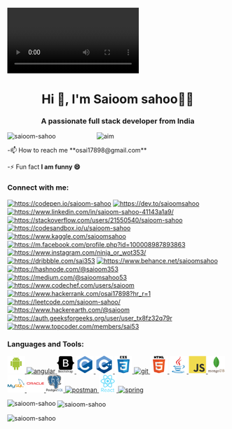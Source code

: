 ![logo](https://github.com/saioom-sahoo/saioom-sahoo/blob/master/White%20Black%20Minimalist%20Banner.mp4)
<h1 align="center">Hi 🤟, I'm Saioom sahoo🧑‍💻</h1>
<h3 align="center">A passionate full stack developer from India</h3>
<img align="right" alt="aim"width=300 src="https://media4.giphy.com/media/VTtANKl0beDFQRLDTh/giphy.gif?cid=ecf05e472t27gyhlhjhchnrda8uw56zhh41em9qgs3jm046l&ep=v1_gifs_search&rid=giphy.gif&ct=g">
<p align="left"> <img src="https://komarev.com/ghpvc/?username=saioom-sahoo&label=Profile%20views&color=0e75b6&style=flat" alt="saioom-sahoo" /> </p>
-📫 How to reach me **osai17898@gmail.com**


-⚡ Fun fact **I am funny 😄**
<h3 align="left">Connect with me:</h3>
<p align="left">
<a href="https://codepen.io/https://codepen.io/saioom-sahoo" target="blank"><img align="center" src="https://raw.githubusercontent.com/rahuldkjain/github-profile-readme-generator/master/src/images/icons/Social/codepen.svg" alt="https://codepen.io/saioom-sahoo" height="30" width="40" /></a>
<a href="https://dev.to/https://dev.to/saioomsahoo" target="blank"><img align="center" src="https://raw.githubusercontent.com/rahuldkjain/github-profile-readme-generator/master/src/images/icons/Social/devto.svg" alt="https://dev.to/saioomsahoo" height="30" width="40" /></a>
<a href="https://linkedin.com/in/https://www.linkedin.com/in/saioom-sahoo-41143a1a9/" target="blank"><img align="center" src="https://raw.githubusercontent.com/rahuldkjain/github-profile-readme-generator/master/src/images/icons/Social/linked-in-alt.svg" alt="https://www.linkedin.com/in/saioom-sahoo-41143a1a9/" height="30" width="40" /></a>
<a href="https://stackoverflow.com/users/https://stackoverflow.com/users/21550540/saioom-sahoo" target="blank"><img align="center" src="https://raw.githubusercontent.com/rahuldkjain/github-profile-readme-generator/master/src/images/icons/Social/stack-overflow.svg" alt="https://stackoverflow.com/users/21550540/saioom-sahoo" height="30" width="40" /></a>
<a href="https://codesandbox.com/https://codesandbox.io/u/saioom-sahoo" target="blank"><img align="center" src="https://raw.githubusercontent.com/rahuldkjain/github-profile-readme-generator/master/src/images/icons/Social/codesandbox.svg" alt="https://codesandbox.io/u/saioom-sahoo" height="30" width="40" /></a>
<a href="https://kaggle.com/https://www.kaggle.com/saioomsahoo" target="blank"><img align="center" src="https://raw.githubusercontent.com/rahuldkjain/github-profile-readme-generator/master/src/images/icons/Social/kaggle.svg" alt="https://www.kaggle.com/saioomsahoo" height="30" width="40" /></a>
<a href="https://fb.com/https://m.facebook.com/profile.php?id=100008987893863" target="blank"><img align="center" src="https://raw.githubusercontent.com/rahuldkjain/github-profile-readme-generator/master/src/images/icons/Social/facebook.svg" alt="https://m.facebook.com/profile.php?id=100008987893863" height="30" width="40" /></a>
<a href="https://instagram.com/https://www.instagram.com/ninja_or_wot353/" target="blank"><img align="center" src="https://raw.githubusercontent.com/rahuldkjain/github-profile-readme-generator/master/src/images/icons/Social/instagram.svg" alt="https://www.instagram.com/ninja_or_wot353/" height="30" width="40" /></a>
<a href="https://dribbble.com/https://dribbble.com/sai353" target="blank"><img align="center" src="https://raw.githubusercontent.com/rahuldkjain/github-profile-readme-generator/master/src/images/icons/Social/dribbble.svg" alt="https://dribbble.com/sai353" height="30" width="40" /></a>
<a href="https://www.behance.net/https://www.behance.net/saioomsahoo" target="blank"><img align="center" src="https://raw.githubusercontent.com/rahuldkjain/github-profile-readme-generator/master/src/images/icons/Social/behance.svg" alt="https://www.behance.net/saioomsahoo" height="30" width="40" /></a>
<a href="https://hashnode.com/https://hashnode.com/@saioom353" target="blank"><img align="center" src="https://raw.githubusercontent.com/rahuldkjain/github-profile-readme-generator/master/src/images/icons/Social/hashnode.svg" alt="https://hashnode.com/@saioom353" height="30" width="40" /></a>
<a href="https://medium.com/https://medium.com/@saioomsahoo53" target="blank"><img align="center" src="https://raw.githubusercontent.com/rahuldkjain/github-profile-readme-generator/master/src/images/icons/Social/medium.svg" alt="https://medium.com/@saioomsahoo53" height="30" width="40" /></a>
<a href="https://www.codechef.com/users/https://www.codechef.com/users/saioom" target="blank"><img align="center" src="https://cdn.jsdelivr.net/npm/simple-icons@3.1.0/icons/codechef.svg" alt="https://www.codechef.com/users/saioom" height="30" width="40" /></a>
<a href="https://www.hackerrank.com/https://www.hackerrank.com/osai17898?hr_r=1" target="blank"><img align="center" src="https://raw.githubusercontent.com/rahuldkjain/github-profile-readme-generator/master/src/images/icons/Social/hackerrank.svg" alt="https://www.hackerrank.com/osai17898?hr_r=1" height="30" width="40" /></a>
<a href="https://www.leetcode.com/https://leetcode.com/saioom-sahoo/" target="blank"><img align="center" src="https://raw.githubusercontent.com/rahuldkjain/github-profile-readme-generator/master/src/images/icons/Social/leet-code.svg" alt="https://leetcode.com/saioom-sahoo/" height="30" width="40" /></a>
<a href="https://www.hackerearth.com/https://www.hackerearth.com/@saioom" target="blank"><img align="center" src="https://raw.githubusercontent.com/rahuldkjain/github-profile-readme-generator/master/src/images/icons/Social/hackerearth.svg" alt="https://www.hackerearth.com/@saioom" height="30" width="40" /></a>
<a href="https://auth.geeksforgeeks.org/user/https://auth.geeksforgeeks.org/user/user_tx8fz32q79r" target="blank"><img align="center" src="https://raw.githubusercontent.com/rahuldkjain/github-profile-readme-generator/master/src/images/icons/Social/geeks-for-geeks.svg" alt="https://auth.geeksforgeeks.org/user/user_tx8fz32q79r" height="30" width="40" /></a>
<a href="https://www.topcoder.com/members/https://www.topcoder.com/members/sai53" target="blank"><img align="center" src="https://raw.githubusercontent.com/rahuldkjain/github-profile-readme-generator/master/src/images/icons/Social/topcoder.svg" alt="https://www.topcoder.com/members/sai53" height="30" width="40" /></a>
</p>

<h3 align="left">Languages and Tools:</h3>
<p align="left"> <a href="https://developer.android.com" target="_blank" rel="noreferrer"> <img src="https://raw.githubusercontent.com/devicons/devicon/master/icons/android/android-original-wordmark.svg" alt="android" width="40" height="40"/> </a> <a href="https://angular.io" target="_blank" rel="noreferrer"> <img src="https://angular.io/assets/images/logos/angular/angular.svg" alt="angular" width="40" height="40"/> </a> <a href="https://getbootstrap.com" target="_blank" rel="noreferrer"> <img src="https://raw.githubusercontent.com/devicons/devicon/master/icons/bootstrap/bootstrap-plain-wordmark.svg" alt="bootstrap" width="40" height="40"/> </a> <a href="https://www.cprogramming.com/" target="_blank" rel="noreferrer"> <img src="https://raw.githubusercontent.com/devicons/devicon/master/icons/c/c-original.svg" alt="c" width="40" height="40"/> </a> <a href="https://www.w3schools.com/cpp/" target="_blank" rel="noreferrer"> <img src="https://raw.githubusercontent.com/devicons/devicon/master/icons/cplusplus/cplusplus-original.svg" alt="cplusplus" width="40" height="40"/> </a> <a href="https://www.w3schools.com/css/" target="_blank" rel="noreferrer"> <img src="https://raw.githubusercontent.com/devicons/devicon/master/icons/css3/css3-original-wordmark.svg" alt="css3" width="40" height="40"/> </a> <a href="https://git-scm.com/" target="_blank" rel="noreferrer"> <img src="https://www.vectorlogo.zone/logos/git-scm/git-scm-icon.svg" alt="git" width="40" height="40"/> </a> <a href="https://www.w3.org/html/" target="_blank" rel="noreferrer"> <img src="https://raw.githubusercontent.com/devicons/devicon/master/icons/html5/html5-original-wordmark.svg" alt="html5" width="40" height="40"/> </a> <a href="https://www.java.com" target="_blank" rel="noreferrer"> <img src="https://raw.githubusercontent.com/devicons/devicon/master/icons/java/java-original.svg" alt="java" width="40" height="40"/> </a> <a href="https://developer.mozilla.org/en-US/docs/Web/JavaScript" target="_blank" rel="noreferrer"> <img src="https://raw.githubusercontent.com/devicons/devicon/master/icons/javascript/javascript-original.svg" alt="javascript" width="40" height="40"/> </a> <a href="https://www.mongodb.com/" target="_blank" rel="noreferrer"> <img src="https://raw.githubusercontent.com/devicons/devicon/master/icons/mongodb/mongodb-original-wordmark.svg" alt="mongodb" width="40" height="40"/> </a> <a href="https://www.mysql.com/" target="_blank" rel="noreferrer"> <img src="https://raw.githubusercontent.com/devicons/devicon/master/icons/mysql/mysql-original-wordmark.svg" alt="mysql" width="40" height="40"/> </a> <a href="https://www.oracle.com/" target="_blank" rel="noreferrer"> <img src="https://raw.githubusercontent.com/devicons/devicon/master/icons/oracle/oracle-original.svg" alt="oracle" width="40" height="40"/> </a> <a href="https://www.postgresql.org" target="_blank" rel="noreferrer"> <img src="https://raw.githubusercontent.com/devicons/devicon/master/icons/postgresql/postgresql-original-wordmark.svg" alt="postgresql" width="40" height="40"/> </a> <a href="https://postman.com" target="_blank" rel="noreferrer"> <img src="https://www.vectorlogo.zone/logos/getpostman/getpostman-icon.svg" alt="postman" width="40" height="40"/> </a> <a href="https://reactjs.org/" target="_blank" rel="noreferrer"> <img src="https://raw.githubusercontent.com/devicons/devicon/master/icons/react/react-original-wordmark.svg" alt="react" width="40" height="40"/> </a> <a href="https://spring.io/" target="_blank" rel="noreferrer"> <img src="https://www.vectorlogo.zone/logos/springio/springio-icon.svg" alt="spring" width="40" height="40"/> </a> </p>

<p><img align="left" src="https://github-readme-stats.vercel.app/api/top-langs?username=saioom-sahoo&show_icons=true&locale=en&layout=compact" alt="saioom-sahoo" /></p>

<p>&nbsp;<img align="center" src="https://github-readme-stats.vercel.app/api?username=saioom-sahoo&show_icons=true&locale=en" alt="saioom-sahoo" /></p>

<p><img align="center" src="https://github-readme-streak-stats.herokuapp.com/?user=saioom-sahoo&" alt="saioom-sahoo" /></p>
